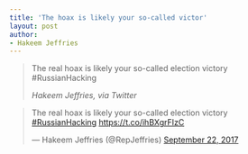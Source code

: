 ```yaml
---
title: 'The hoax is likely your so-called victor'
layout: post
author:
- Hakeem Jeffries
---
```


> The real hoax is likely your so-called election victory #RussianHacking
>
> <cite>Hakeem Jeffries, via Twitter</cite>

<blockquote class="twitter-tweet"><p lang="en" dir="ltr">The real hoax is likely your so-called election victory <a href="https://twitter.com/hashtag/RussianHacking?src=hash&amp;ref_src=twsrc%5Etfw">#RussianHacking</a> <a href="https://t.co/ihBXgrFIzC">https://t.co/ihBXgrFIzC</a></p>&mdash; Hakeem Jeffries (@RepJeffries) <a href="https://twitter.com/RepJeffries/status/911236275679694849?ref_src=twsrc%5Etfw">September 22, 2017</a></blockquote> <script async src="https://platform.twitter.com/widgets.js" charset="utf-8"></script>
